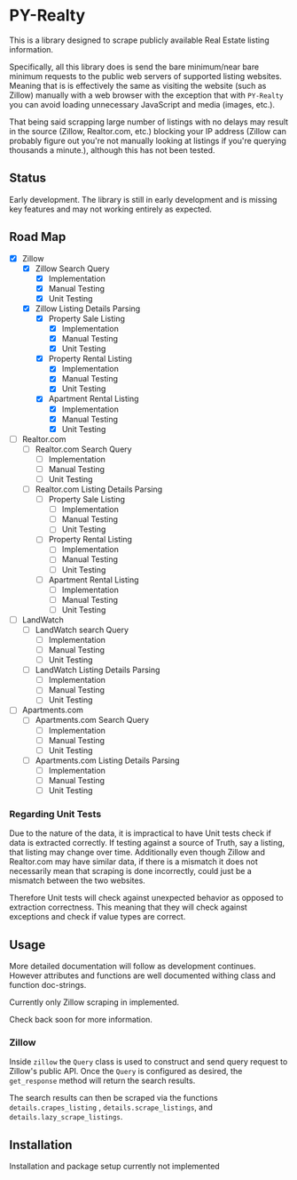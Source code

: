 # PY-Realty

This is a library designed to scrape publicly available Real Estate listing information. 

Specifically, all this library does is send the bare minimum/near bare minimum requests to the public web servers of supported listing websites. Meaning that is is effectively the same as visiting the website (such as Zillow) manually with a web browser with the exception that with `PY-Realty` you can avoid loading unnecessary JavaScript and media (images, etc.). 

That being said scrapping large number of listings with no delays may result in the source (Zillow, Realtor.com, etc.) blocking your IP address (Zillow can probably figure out you're not manually looking at listings if you're querying thousands a minute.), although this has not been tested.

## Status

Early development. The library is still in early development and is missing key features and may not working entirely as expected.

## Road Map

- [x] Zillow
  - [x] Zillow Search Query
    - [x] Implementation
    - [x] Manual Testing
    - [x] Unit Testing
  - [x] Zillow Listing Details Parsing
    - [x] Property Sale Listing
      - [x] Implementation
      - [x] Manual Testing
      - [x] Unit Testing
    - [x] Property Rental Listing
      - [x] Implementation
      - [x] Manual Testing
      - [x] Unit Testing
    - [x] Apartment Rental Listing
      - [x] Implementation
      - [x] Manual Testing
      - [x] Unit Testing
- [ ] Realtor.com
  - [ ] Realtor.com Search Query
      - [ ] Implementation
      - [ ] Manual Testing
      - [ ] Unit Testing
  - [ ] Realtor.com Listing Details Parsing
    - [ ] Property Sale Listing
      - [ ] Implementation
      - [ ] Manual Testing
      - [ ] Unit Testing
    - [ ] Property Rental Listing
      - [ ] Implementation
      - [ ] Manual Testing
      - [ ] Unit Testing
    - [ ] Apartment Rental Listing
      - [ ] Implementation
      - [ ] Manual Testing
      - [ ] Unit Testing
- [ ] LandWatch
  - [ ] LandWatch search Query
    - [ ] Implementation
    - [ ] Manual Testing
    - [ ] Unit Testing
  - [ ] LandWatch Listing Details Parsing
    - [ ] Implementation
    - [ ] Manual Testing
    - [ ] Unit Testing
- [ ] Apartments.com
  - [ ] Apartments.com Search Query 
    - [ ] Implementation
    - [ ] Manual Testing
    - [ ] Unit Testing
  - [ ] Apartments.com Listing Details Parsing
    - [ ] Implementation
    - [ ] Manual Testing
    - [ ] Unit Testing

### Regarding Unit Tests

Due to the nature of the data, it is impractical to have Unit tests check if data is extracted correctly. If testing against a source of Truth, say a listing, that listing may change over time. Additionally even though Zillow and Realtor.com may have similar data, if there is a mismatch it does not necessarily mean that scraping is done incorrectly, could just be a mismatch between the two websites. 

Therefore Unit tests will check against unexpected behavior as opposed to extraction correctness. This meaning that they will check against exceptions and check if value types are correct.

## Usage

More detailed documentation will follow as development continues. However attributes and functions are well documented withing class and function doc-strings. 

Currently only Zillow scraping in implemented. 

Check back soon for more information.

### Zillow

Inside `zillow` the `Query` class is used to construct and send query request to Zillow's public API. Once the `Query` is configured as desired, the `get_response` method will return the search results.

The search results can then be scraped via the functions `details.crapes_listing` , `details.scrape_listings`, and `details.lazy_scrape_listings`.

## Installation

Installation and package setup currently not implemented 